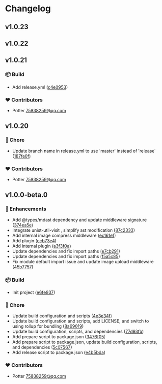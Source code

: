 # Changelog


## v1.0.23

## v1.0.22

## v1.0.21


### 📦 Build

- Add release.yml ([c4e0953](https://github.com/yxw007/artipub/commit/c4e0953))

### ❤️ Contributors

- Potter <75838259@qq.com>

## v1.0.20


### 🏡 Chore

- Update branch name in release.yml to use 'master' instead of 'release' ([187fe0f](https://github.com/yxw007/artipub/commit/187fe0f))

### ❤️ Contributors

- Potter <75838259@qq.com>



## v1.0.0-beta.0


### 🚀 Enhancements

- Add @types/mdast dependency and update middleware signature ([374ea5e](https://github.com/yxw007/artipub/commit/374ea5e))
- Integrate unist-util-visit , simplify ast modification ([87c2333](https://github.com/yxw007/artipub/commit/87c2333))
- Add internal image compress middleware ([ec161e1](https://github.com/yxw007/artipub/commit/ec161e1))
- Add plugin ([ccb73e4](https://github.com/yxw007/artipub/commit/ccb73e4))
- Add internal plugin ([a3f3f0a](https://github.com/yxw007/artipub/commit/a3f3f0a))
- Update dependencies and fix import paths ([e7cb291](https://github.com/yxw007/artipub/commit/e7cb291))
- Update dependencies and fix import paths ([f5a5c85](https://github.com/yxw007/artipub/commit/f5a5c85))
- Fix module default import issue and update image upload middleware ([45b7757](https://github.com/yxw007/artipub/commit/45b7757))

### 📦 Build

- Init project ([e6fe937](https://github.com/yxw007/artipub/commit/e6fe937))

### 🏡 Chore

- Update build configuration and scripts ([4e3e34f](https://github.com/yxw007/artipub/commit/4e3e34f))
- Update build configuration and scripts, add LICENSE, and switch to using rollup for bundling ([8a69019](https://github.com/yxw007/artipub/commit/8a69019))
- Update build configuration, scripts, and dependencies ([77d93fb](https://github.com/yxw007/artipub/commit/77d93fb))
- Add prepare script to package.json ([3476f05](https://github.com/yxw007/artipub/commit/3476f05))
- Add prepare script to package.json, update build configuration, scripts, and dependencies ([5c07567](https://github.com/yxw007/artipub/commit/5c07567))
- Add release script to package.json ([e4b5bda](https://github.com/yxw007/artipub/commit/e4b5bda))

### ❤️ Contributors

- Potter <75838259@qq.com>

